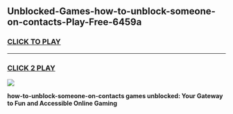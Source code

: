 
## Unblocked-Games-how-to-unblock-someone-on-contacts-Play-Free-6459a
<h3>
<a href="https://premium76.site?title=how-to-unblock-someone-on-contacts&ref=21A">CLICK TO PLAY</a></h3>
<hr>

<h3>
<a href="https://premium76.site?title=how-to-unblock-someone-on-contacts&ref=21A">CLICK 2 PLAY</a>
  
</h3>

<a href="https://premium76.site?title=how-to-unblock-someone-on-contacts&ref=21A"><img src="https://clearcache.store/games.png"></a>


**how-to-unblock-someone-on-contacts games unblocked: Your Gateway to Fun and Accessible Online Gaming**

